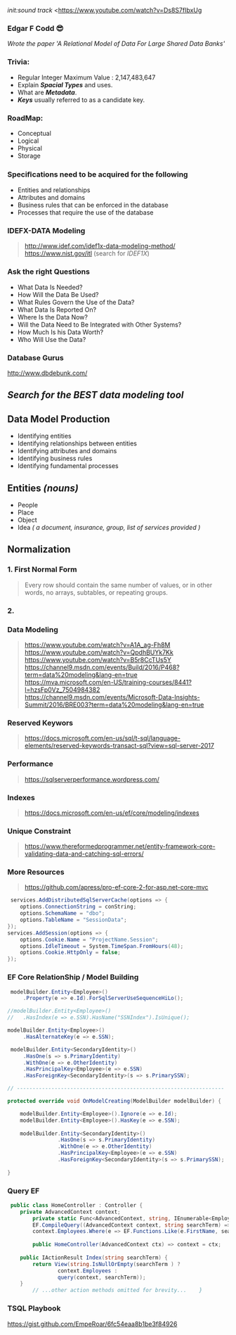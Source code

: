 *init:sound track*
<https://www.youtube.com/watch?v=Ds8S7fIbxUg

### Edgar F Codd :sunglasses:
*Wrote the paper 'A Relational Model of Data For Large Shared Data Banks'*


### Trivia:
- Regular Integer Maximum Value :  2,147,483,647 
- Explain **_Spacial Types_** and uses.
- What are **_Metadata_**.
- **_Keys_** usually referred to as a candidate key.

### RoadMap:
- Conceptual
- Logical
- Physical
- Storage


### Speciﬁcations need to be acquired for the following
- Entities and relationships
- Attributes and domains
- Business rules that can be enforced in the database
- Processes that require the use of the database


### IDEFX-DATA Modeling
> http://www.idef.com/idef1x-data-modeling-method/ <br/> 
> https://www.nist.gov/itl (search for *IDEF1X*)


### Ask the right Questions
- What Data Is Needed?
- How Will the Data Be Used?
- What Rules Govern the Use of the Data?
- What Data Is Reported On?
- Where Is the Data Now?
- Will the Data Need to Be Integrated with Other Systems?
- How Much Is his Data Worth?
- Who Will Use the Data?




### Database Gurus
http://www.dbdebunk.com/

## _Search for the BEST data modeling tool_


## Data Model Production
- Identifying entities
- Identifying relationships between entities
- Identifying attributes and domains
- Identifying business rules
- Identifying fundamental processes

## Entities _(nouns)_
- People
- Place
- Object
- Idea _( a document, insurance, group, list of services provided )_

## Normalization
### 1. First Normal Form
> Every row should contain the same number of values, or in other words, no arrays, subtables, or repeating groups.
### 2. 

### Data Modeling
> https://www.youtube.com/watch?v=A1A_ag-Fh8M <br/>
> https://www.youtube.com/watch?v=QpdhBUYk7Kk <br/>
> https://www.youtube.com/watch?v=B5r8CcTUs5Y <br />
> https://channel9.msdn.com/events/Build/2016/P468?term=data%20modeling&lang-en=true <br/>
> https://mva.microsoft.com/en-US/training-courses/8441?l=hzsFp0Vz_7504984382 <br/>
> https://channel9.msdn.com/events/Microsoft-Data-Insights-Summit/2016/BRE003?term=data%20modeling&lang-en=true

### Reserved Keywors
> https://docs.microsoft.com/en-us/sql/t-sql/language-elements/reserved-keywords-transact-sql?view=sql-server-2017

### Performance
> https://sqlserverperformance.wordpress.com/

### Indexes
> https://docs.microsoft.com/en-us/ef/core/modeling/indexes

### Unique Constraint
> https://www.thereformedprogrammer.net/entity-framework-core-validating-data-and-catching-sql-errors/

### More Resources
> https://github.com/apress/pro-ef-core-2-for-asp.net-core-mvc

> <DotNetCliToolReference Include="Microsoft.Extensions.Caching.SqlConfig.Tools" Version="2.0.0" /> 

```csharp
 services.AddDistributedSqlServerCache(options => {                
    options.ConnectionString = conString;                
    options.SchemaName = "dbo";                
    options.TableName = "SessionData";            
});            
services.AddSession(options => {                
    options.Cookie.Name = "ProjectName.Session";                
    options.IdleTimeout = System.TimeSpan.FromHours(48);                
    options.Cookie.HttpOnly = false;            
}); 
```

### EF Core RelationShip / Model Building
```csharp
 modelBuilder.Entity<Employee>()                
     .Property(e => e.Id).ForSqlServerUseSequenceHiLo();

//modelBuilder.Entity<Employee>()            
//   .HasIndex(e => e.SSN).HasName("SSNIndex").IsUnique();

modelBuilder.Entity<Employee>()
     .HasAlternateKey(e => e.SSN);

 modelBuilder.Entity<SecondaryIdentity>()                
     .HasOne(s => s.PrimaryIdentity)                
     .WithOne(e => e.OtherIdentity)                
     .HasPrincipalKey<Employee>(e => e.SSN)                
     .HasForeignKey<SecondaryIdentity>(s => s.PrimarySSN); 

// ------------------------------------------------------------------

protected override void OnModelCreating(ModelBuilder modelBuilder) {

	modelBuilder.Entity<Employee>().Ignore(e => e.Id);            
	modelBuilder.Entity<Employee>().HasKey(e => e.SSN);
	
	modelBuilder.Entity<SecondaryIdentity>()                
				.HasOne(s => s.PrimaryIdentity)                
				.WithOne(e => e.OtherIdentity)                
				.HasPrincipalKey<Employee>(e => e.SSN)                
				.HasForeignKey<SecondaryIdentity>(s => s.PrimarySSN);
				
}      
```
### Query EF
```csharp
 public class HomeController : Controller {        
 	private AdvancedContext context;
        private static Func<AdvancedContext, string, IEnumerable<Employee>> query = 
		EF.CompileQuery((AdvancedContext context, string searchTerm) => 
		context.Employees.Where(e => EF.Functions.Like(e.FirstName, searchTerm)));
		
        public HomeController(AdvancedContext ctx) => context = ctx;
        
	public IActionResult Index(string searchTerm) {            
		return View(string.IsNullOrEmpty(searchTerm ) ? 
				context.Employees : 
				query(context, searchTerm));        
	}
        // ...other action methods omitted for brevity...    } 
```


### TSQL Playbook
https://gist.github.com/EmpeRoar/6fc54eaa8b1be3f84926
